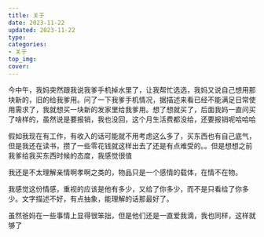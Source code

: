 ```yaml
---
title: 关于
date: 2023-11-22 
updated: 2023-11-22 
type:
categories:
- 关于
top_img: 
cover: 
---
```


今中午，我妈突然跟我说我爹手机掉水里了，让我帮忙选选，我妈又说自己想用那块新的，旧的给我爹用。问了一下我爹手机情况，据描述来看已经不能满足日常使用需求了，我就想买一块新的发家里给我爹用。想了想就买了，后面我妈一直问买了啥样的，虽然说是要报销，我也没回，这个月生活费都没给，还要报销呢哈哈哈

假如我现在有工作，有收入的话可能就不用考虑这么多了，买东西也有自己底气，但是我还在读书，攒了一些零花钱就这样出去了还是有点难受的。。但是想想之前我爹给我买东西时候的态度，我感觉很值

我还是不太理解亲情啊孝啊之类的，物品只是一个感情的载体，在情不在物。

我感觉这份情感，重视的应该是他有多少，又给了你多少，而不是只看给了你多少。文字描述不好，有点抽象，能理解的话那最好了。

虽然爸妈在一些事情上显得很笨拙，但是他们还是一直爱我滴，我也同样，这样就够了